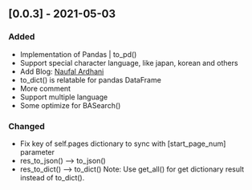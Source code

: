 ## [0.0.3] - 2021-05-03
### Added
- Implementation of Pandas | to_pd()
- Support special character language, like japan, korean and others
- Add Blog: [Naufal Ardhani](https://www.naufalardhani.com/2021/05/senginta-all-in-one-search-engine.html) 
- to_dict() is relatable for pandas DataFrame
- More comment
- Support multiple language
- Some optimize for BASearch()

### Changed
- Fix key of self.pages dictionary to sync with [start_page_num] parameter
- res_to_json() --> to_json()
- res_to_dict() --> to_dict() Note: Use get_all() for get dictionary result 
  instead of to_dict().